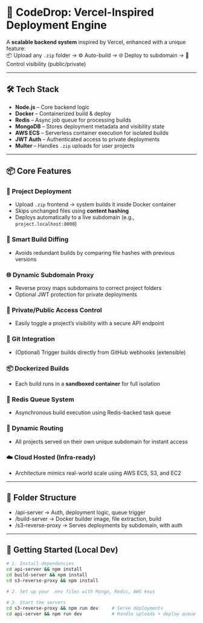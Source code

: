 # 🚀 CodeDrop: Vercel-Inspired Deployment Engine

A **scalable backend system** inspired by Vercel, enhanced with a unique feature:  
📦 Upload any `.zip` folder → ⚙️ Auto-build → 🌐 Deploy to subdomain → 🔐 Control visibility (public/private)

---

## 🛠 Tech Stack

- **Node.js** – Core backend logic
- **Docker** – Containerized build & deploy
- **Redis** – Async job queue for processing builds
- **MongoDB** – Stores deployment metadata and visibility state
- **AWS ECS** – Serverless container execution for isolated builds
- **JWT Auth** – Authenticated access to private deployments
- **Multer** – Handles `.zip` uploads for user projects

---

## 📦 Core Features

### 🔧 Project Deployment
- Upload `.zip` frontend → system builds it inside Docker container
- Skips unchanged files using **content hashing**
- Deploys automatically to a live subdomain (e.g., `project.localhost:8000`)

### 🧠 Smart Build Diffing
- Avoids redundant builds by comparing file hashes with previous versions

### 🌐 Dynamic Subdomain Proxy
- Reverse proxy maps subdomains to correct project folders
- Optional JWT protection for private deployments

### 🔐 Private/Public Access Control
- Easily toggle a project’s visibility with a secure API endpoint

### 🔄 Git Integration  
- (Optional) Trigger builds directly from GitHub webhooks (extensible)

### 📦 Dockerized Builds  
- Each build runs in a **sandboxed container** for full isolation

### 🧵 Redis Queue System  
- Asynchronous build execution using Redis-backed task queue

### 📡 Dynamic Routing  
- All projects served on their own unique subdomain for instant access

### ☁️ Cloud Hosted (Infra-ready)
- Architecture mimics real-world scale using AWS ECS, S3, and EC2

---

## 📁 Folder Structure
- /api-server → Auth, deployment logic, queue trigger
- /build-server → Docker builder image, file extraction, build
- /s3-reverse-proxy → Serves deployments by subdomain, with auth

---

## 🧪 Getting Started (Local Dev)

```bash
# 1. Install dependencies
cd api-server && npm install
cd build-server && npm install
cd s3-reverse-proxy && npm install

# 2. Set up your .env files with Mongo, Redis, AWS keys

# 3. Start the servers
cd s3-reverse-proxy && npm run dev     # Serve deployments
cd api-server && npm run dev           # Handle uploads + deploy queue
```
